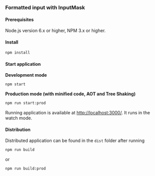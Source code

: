 ### Formatted input with InputMask

#### Prerequisites

Node.js version 6.x or higher, NPM 3.x or higher.

#### Install

```sh
npm install
```

#### Start application

__Development mode__

```sh
npm start
```

__Production mode (with minified code, AOT and Tree Shaking)__

```sh
npm run start:prod
```

Running application is available at [http://localhost:3000/](http://localhost:3000/). It runs in the watch mode.

#### Distribution

Distributed application can be found in the `dist` folder after running

```sh
npm run build
```

or

```sh
npm run build:prod
```